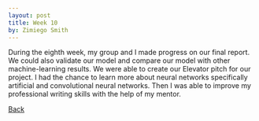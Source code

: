 ```yaml
---
layout: post
title: Week 10
by: Zimiego Smith
---
```


During the eighth week, my group and I made progress on our final report. We could also validate our model and compare our model with other machine-learning results. We were able to create our Elevator pitch for our project. I had the chance to learn more about neural networks specifically artificial and convolutional neural networks. Then I was able to improve my professional writing skills with the help of my mentor. 

[Back](./)

